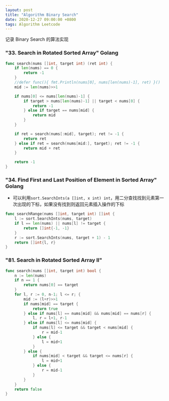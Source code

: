 ```yaml
---
layout: post
title: "Algorithm Binary Search"
date: 2020-12-27 09:00:00 +0800
tags: Algorithm Leetcode
---
```


记录 Binary Search 的算法实现

### "33. Search in Rotated Sorted Array" Golang

```Go
func search(nums []int, target int) (ret int) {
    if len(nums) == 0 {
        return -1
    }
    //defer func(){ fmt.Println(nums[0], nums[len(nums)-1], ret) }()
    mid := len(nums)>>1

    if nums[0] <= nums[len(nums)-1] {
        if target > nums[len(nums)-1] || target < nums[0] {
            return -1
        } else if target == nums[mid] {
            return mid
        }
    }

    if ret = search(nums[:mid], target); ret != -1 {
        return ret
    } else if ret = search(nums[mid:], target); ret != -1 {
        return mid + ret
    }

    return -1
}
```

### "34. Find First and Last Position of Element in Sorted Array" Golang

- 可以利用`sort.SearchInts(a []int, x int) int`，用二分查找找到元素第一次出现的下标，如果没有找到则返回元素插入操作的下标

```Go
func searchRange(nums []int, target int) []int {
    l := sort.SearchInts(nums, target)
    if l == len(nums) || nums[l] != target {
        return []int{-1, -1}
    }
    r := sort.SearchInts(nums, target + 1) - 1
    return []int{l, r}
}
```

### "81. Search in Rotated Sorted Array II"

```Go
func search(nums []int, target int) bool {
    n := len(nums)
    if n == 1 {
        return nums[0] == target
    }
    for l, r := 0, n-1; l <= r; {
        mid := (l+r)>>1
        if nums[mid] == target {
            return true
        } else if nums[l] == nums[mid] && nums[mid] == nums[r] {
            l, r = l+1, r-1
        } else if nums[l] <= nums[mid] {
            if nums[l] <= target && target < nums[mid] {
                r = mid-1
            } else {
                l = mid+1
            }
        } else {
            if nums[mid] < target && target <= nums[r] {
                l = mid+1
            } else {
                r = mid-1
            }
        }
    }
    return false
}
```
